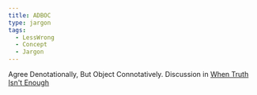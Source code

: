 ```yaml
---
title: ADBOC
type: jargon
tags:
  - LessWrong
  - Concept
  - Jargon
---
```


 Agree Denotationally, But Object Connotatively. Discussion in [When Truth Isn't Enough](http://lesswrong.com/lw/4h/when_truth_isnt_enough/)